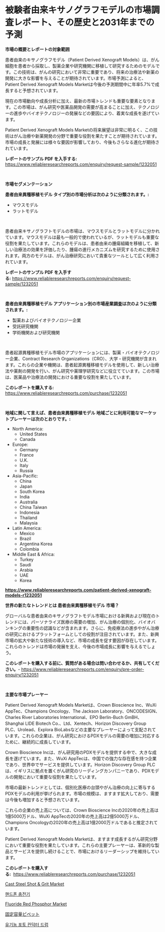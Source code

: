 <p><h1>被験者由来キサノグラフモデルの市場調査レポート、その歴史と2031年までの予測</h1></p><p><strong>市場の概要とレポートの対象範囲</strong></p>
<p><p>患者由来のキサノグラフモデル（Patient Derived Xenograft Models）は、がん細胞を患者から採取し、製薬企業や研究機関に移植して研究するためのモデルです。この技術は、がんの研究において非常に重要であり、将来の治療法や新薬の開発に大きな影響を与えることが期待されています。市場予測によると、Patient Derived Xenograft Models Marketは今後の予測期間中に年率5.7%で成長すると予想されています。</p><p>現在の市場動向や成長分析に加え、最新の市場トレンドも重要な要素となります。この市場は、がん研究や医薬品開発の需要が高まることに加え、テクノロジーの進歩やバイオテクノロジーの発展などの要因により、着実な成長を遂げています。</p><p>Patient Derived Xenograft Models Marketの将来展望は非常に明るく、この技術はがん治療や新薬開発の分野で重要な役割を果たすことが期待されています。市場の成長と発展には様々な要因が影響しており、今後もさらなる進化が期待されています。</p></p>
<p><strong>レポートのサンプル PDF を入手する:</strong> <a href="https://www.reliableresearchreports.com/enquiry/request-sample/1232051">https://www.reliableresearchreports.com/enquiry/request-sample/1232051</a></p>
<p>&nbsp;</p>
<p><strong>市場セグメンテーション</strong></p>
<p><strong>患者由来異種移植モデル タイプ別の市場分析は次のように分類されます。:</strong></p>
<p><ul><li>マウスモデル</li><li>ラットモデル</li></ul></p>
<p>&nbsp;</p>
<p><p>患者由来キサノグラフトモデルの市場は、マウスモデルとラットモデルに分かれています。マウスモデルは最も一般的で使われているが、ラットモデルも重要な役割を果たしています。これらのモデルは、患者由来の腫瘍組織を移植して、新しい治療法の効果を評価したり、腫瘍の進行メカニズムを研究するために使用されます。両方のモデルは、がん治療研究において貴重なツールとして広く利用されています。</p></p>
<p><strong>レポートのサンプル PDF を入手する:</strong>&nbsp;<a href="https://www.reliableresearchreports.com/enquiry/request-sample/1232051">https://www.reliableresearchreports.com/enquiry/request-sample/1232051</a></p>
<p>&nbsp;</p>
<p><strong> 患者由来異種移植モデル アプリケーション別の市場産業調査は次のように分類されます。:</strong></p>
<p><ul><li>製薬およびバイオテクノロジー企業</li><li>受託研究機関</li><li>学術機関および研究機関</li></ul></p>
<p>&nbsp;</p>
<p><p>患者起源異種移植モデル市場のアプリケーションには、製薬・バイオテクノロジー企業、Contract Research Organizations（CRO）、大学・研究機関が含まれます。これらの企業や機関は、患者起源異種移植モデルを使用して、新しい治療法や薬剤の開発を行い、がん研究や薬理学研究などに役立てています。この市場は、医薬品や治療法の開発における重要な役割を果たしています。</p></p>
<p><strong>このレポートを購入する:</strong>&nbsp; <a href="https://www.reliableresearchreports.com/purchase/1232051">https://www.reliableresearchreports.com/purchase/1232051</a></p>
<p>&nbsp;</p>
<p><strong>地域に関して言えば、患者由来異種移植モデル 地域ごとに利用可能なマーケットプレーヤーは次のとおりです。:</strong></p>
<p><ul>
    <li>
        North America:
        <ul>
            <li>United States</li>
            <li>Canada</li>
        </ul>
    </li>
    <li>
        Europe:
        <ul>
            <li>Germany</li>
            <li>France</li>
            <li>U.K.</li>
            <li>Italy</li>
            <li>Russia</li>
        </ul>
    </li>
    <li>
        Asia-Pacific:
        <ul>
            <li>China</li>
            <li>Japan</li>
            <li>South Korea</li>
            <li>India</li>
            <li>Australia</li>
            <li>China Taiwan</li>
            <li>Indonesia</li>
            <li>Thailand</li>
            <li>Malaysia</li>
        </ul>
    </li>
    <li>
        Latin America:
        <ul>
            <li>Mexico</li>
            <li>Brazil</li>
            <li>Argentina Korea</li>
            <li>Colombia</li>
        </ul>
    </li>
    <li>
        Middle East & Africa:
        <ul>
            <li>Turkey</li>
            <li>Saudi</li>
            <li>Arabia</li>
            <li>UAE</li>
            <li>Korea</li>
        </ul>
    </li>
    </ul></p>
<p><strong><a href="https://www.reliableresearchreports.com/patient-derived-xenograft-models-r1232051">https://www.reliableresearchreports.com/patient-derived-xenograft-models-r1232051</a></strong>&nbsp;</p>
<p><strong>世界の新たなトレンドとは 患者由来異種移植モデル 市場？</strong></p>
<p><p>グローバルな患者由来のキサノグラフトモデル市場における新興および現在のトレンドには、パーソナライズ医療の需要の増加、がん治療の個別化、バイオバンキングの重要性の認識などが含まれます。さらに、免疫療法の進歩やがん治療の研究におけるプラットフォームとしての役割が注目されています。また、新興市場の拡大や新たな技術の導入など、市場の成長を促す要因が存在しています。これらのトレンドは市場の発展を支え、今後の市場成長に影響を与えるでしょう。</p></p>
<p><strong>このレポートを購入する前に、質問がある場合は問い合わせるか、共有してください。</strong>- <a href="https://www.reliableresearchreports.com/enquiry/pre-order-enquiry/1232051">https://www.reliableresearchreports.com/enquiry/pre-order-enquiry/1232051</a></p>
<p>&nbsp;</p>
<p><strong>主要な市場プレーヤー</strong></p>
<p><p>Patient Derived Xenograft Models Marketは、Crown Bioscience Inc、WuXi AppTec、Champions Oncology、The Jackson Laboratory、ONCODESIGN、Charles River Laboratories International、EPO Berlin-Buch GmBH、Shanghai LIDE Biotech Co.、Ltd、Xentech、Horizon Discovery Group PLC、Urolead、Explora BioLabsなどの主要なプレーヤーによって支配されています。これらの企業は、がん研究におけるPDXモデルの需要の増加に対応するために、継続的に成長しています。</p><p>Crown Bioscience Incは、がん研究用のPDXモデルを提供する中で、大きな成長を遂げています。また、WuXi AppTecは、中国での強力な存在感を持つ企業であり、世界中でサービスを提供しています。Horizon Discovery Group PLCは、イギリスに拠点を置くがん研究のリーディングカンパニーであり、PDXモデルの開発において重要な役割を果たしています。</p><p>市場の最新トレンドとしては、個別化医療の台頭やがん治療の向上に寄与するPDXモデルの利用が挙げられます。市場の規模は、ますます拡大しており、需要は今後も増加すると予想されています。</p><p>これらの企業の売上高については、Crown Bioscience Incの2020年の売上高は1億5000万ドル、WuXi AppTecの2020年の売上高は2億5000万ドル、Champions Oncologyの2020年の売上高は1億2000万ドルであると推定されています。</p><p>Patient Derived Xenograft Models Marketは、ますます成長するがん研究分野において重要な役割を果たしています。これらの主要プレーヤーは、革新的な製品とサービスを提供し続けることで、市場におけるリーダーシップを維持しています。</p></p>
<p><strong>このレポートを購入する:</strong>&nbsp;&nbsp;<a href="https://www.reliableresearchreports.com/purchase/1232051">https://www.reliableresearchreports.com/purchase/1232051</a></p>
<p><p><a href="https://issuu.com/reportprime-2/docs/cast-steel-shot-grit-market-size-2030.pptx">Cast Steel Shot & Grit Market</a></p><p><a href="https://medium.com/@felipegrrady654556/%ED%9C%B4%EB%8C%80%EC%A0%84%ED%99%94-%EC%B6%A9%EC%A0%84%EA%B8%B0-%EC%8B%9C%EC%9E%A5-%EB%8F%99%ED%96%A5-%EB%B0%8F-%EC%8B%9C%EC%9E%A5-%EB%B6%84%EC%84%9D%EC%9D%80-2024%EB%85%84%EB%B6%80%ED%84%B0-2031%EB%85%84%EA%B9%8C%EC%A7%80-%EC%98%88%EC%B8%A1%EB%90%A9%EB%8B%88%EB%8B%A4-005b8d4207ef">핸드폰 충전기</a></p><p><a href="https://issuu.com/reportprime-2/docs/fluoride-red-phosphor-market-size-2030.pptx">Fluoride Red Phosphor Market</a></p><p><a href="https://github.com/RudyBoyer2017/Market-Research-Report-List-1/blob/main/253482958879.md">固定容量ピペット</a></p><p><a href="https://medium.com/@jerrodhilll68/%EC%9C%A0%EA%B8%B0-%EA%B4%91%EB%8F%84-%EB%93%9C%EB%9F%BC-%EC%8B%9C%EC%9E%A5-2031%EB%85%84%EA%B9%8C%EC%A7%80%EC%9D%98-%ED%8A%B8%EB%A0%8C%EB%93%9C-%EC%98%88%EC%B8%A1-%EB%B0%8F-%EA%B2%BD%EC%9F%81-%EB%B6%84%EC%84%9D-be5b5f569d10">유기농 포토 컨덕터 드럼</a></p></p>